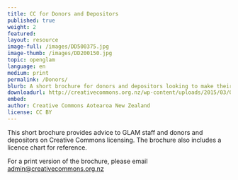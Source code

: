 ```yaml
---
title: CC for Donors and Depositors
published: true
weight: 2
featured:  
layout: resource
image-full: /images/DD500375.jpg 
image-thumb: /images/DD200150.jpg
topic: openglam
language: en
medium: print
permalink: /Donors/
blurb: A short brochure for donors and depositors looking to make their work more openly available. 
downloadurl: http://creativecommons.org.nz/wp-content/uploads/2015/03/09-02-2015-Donors-and-Depositors.pdf
embed:
author: Creative Commons Aotearoa New Zealand
license: CC BY 
---
```


This short brochure provides advice to GLAM staff and donors and depositors on Creative Commons licensing. The brochure also includes a licence chart for reference. 

For a print version of the brochure, please email admin@creativecommons.org.nz 